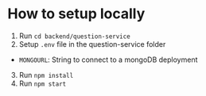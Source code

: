 # How to setup locally
1. Run `cd backend/question-service`
2. Setup `.env` file in the question-service folder
- `MONGOURL`: String to connect to a mongoDB deployment
3. Run `npm install`
4. Run `npm start`